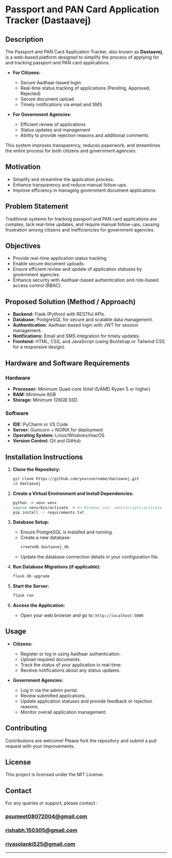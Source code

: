 # Passport and PAN Card Application Tracker (Dastaavej)

## Description
The Passport and PAN Card Application Tracker, also known as **Dastaavej**, is a web-based platform designed to simplify the process of applying for and tracking passport and PAN card applications.  
- **For Citizens:**  
  - Secure Aadhaar-based login  
  - Real-time status tracking of applications (Pending, Approved, Rejected)  
  - Secure document upload  
  - Timely notifications via email and SMS  

- **For Government Agencies:**  
  - Efficient review of applications  
  - Status updates and management  
  - Ability to provide rejection reasons and additional comments  

This system improves transparency, reduces paperwork, and streamlines the entire process for both citizens and government agencies.

## Motivation
- Simplify and streamline the application process.
- Enhance transparency and reduce manual follow-ups.
- Improve efficiency in managing government document applications.

## Problem Statement
Traditional systems for tracking passport and PAN card applications are complex, lack real-time updates, and require manual follow-ups, causing frustration among citizens and inefficiencies for government agencies.

## Objectives
- Provide real-time application status tracking.
- Enable secure document uploads.
- Ensure efficient review and update of application statuses by government agencies.
- Enhance security with Aadhaar-based authentication and role-based access control (RBAC).

## Proposed Solution (Method / Approach)
- **Backend:** Flask (Python) with RESTful APIs.
- **Database:** PostgreSQL for secure and scalable data management.
- **Authentication:** Aadhaar-based login with JWT for session management.
- **Notifications:** Email and SMS integration for timely updates.
- **Frontend:** HTML, CSS, and JavaScript (using Bootstrap or Tailwind CSS for a responsive design).

## Hardware and Software Requirements

### Hardware
- **Processor:** Minimum Quad-core (Intel i5/AMD Ryzen 5 or higher)
- **RAM:** Minimum 8GB
- **Storage:** Minimum 128GB SSD

### Software
- **IDE:** PyCharm or VS Code
- **Server:** Gunicorn + NGINX for deployment
- **Operating System:** Linux/Windows/macOS
- **Version Control:** Git and GitHub

## Installation Instructions

1. **Clone the Repository:**
   ```bash
   git clone https://github.com/yourusername/dastaavej.git
   cd dastaavej
   ```

2. **Create a Virtual Environment and Install Dependencies:**
   ```bash
   python -m venv venv
   source venv/bin/activate  # On Windows use: venv\Scripts\activate
   pip install -r requirements.txt
   ```

3. **Database Setup:**
   - Ensure PostgreSQL is installed and running.
   - Create a new database:
     ```bash
     createdb dastaavej_db
     ```
   - Update the database connection details in your configuration file.

4. **Run Database Migrations (if applicable):**
   ```bash
   flask db upgrade
   ```

5. **Start the Server:**
   ```bash
   flask run
   ```

6. **Access the Application:**
   - Open your web browser and go to: `http://localhost:5000`

## Usage
- **Citizens:**  
  - Register or log in using Aadhaar authentication.
  - Upload required documents.
  - Track the status of your application in real-time.
  - Receive notifications about any status updates.

- **Government Agencies:**  
  - Log in via the admin portal.
  - Review submitted applications.
  - Update application statuses and provide feedback or rejection reasons.
  - Monitor overall application management.

## Contributing
Contributions are welcome! Please fork the repository and submit a pull request with your improvements.

## License
This project is licensed under the MIT License.

## Contact
For any queries or support, please contact :
### psumeet08072004@gmail.com 
### rishabh.150305@gmail.com
### riyasolanki525@gmail.com

---

